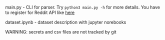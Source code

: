 main.py - CLI for parser. Try `python3 main.py -h` for more details. You have to register for Reddit API like [here](https://github.com/reddit-archive/reddit/wiki/OAuth2-Quick-Start-Example#first-steps)

dataset.ipynb - dataset description with jupyter norebooks

WARNING: secrets and csv files are not tracked by git
